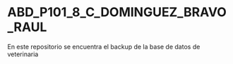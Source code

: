 # ABD_P101_8_C_DOMINGUEZ_BRAVO_RAUL
En este repositorio se encuentra el backup de la base de datos de veterinaria
